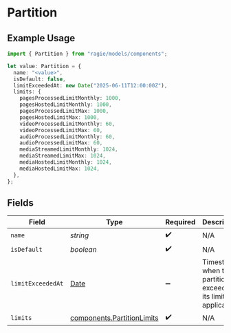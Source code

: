 # Partition

## Example Usage

```typescript
import { Partition } from "ragie/models/components";

let value: Partition = {
  name: "<value>",
  isDefault: false,
  limitExceededAt: new Date("2025-06-11T12:00:00Z"),
  limits: {
    pagesProcessedLimitMonthly: 1000,
    pagesHostedLimitMonthly: 1000,
    pagesProcessedLimitMax: 1000,
    pagesHostedLimitMax: 1000,
    videoProcessedLimitMonthly: 60,
    videoProcessedLimitMax: 60,
    audioProcessedLimitMonthly: 60,
    audioProcessedLimitMax: 60,
    mediaStreamedLimitMonthly: 1024,
    mediaStreamedLimitMax: 1024,
    mediaHostedLimitMonthly: 1024,
    mediaHostedLimitMax: 1024,
  },
};
```

## Fields

| Field                                                                                         | Type                                                                                          | Required                                                                                      | Description                                                                                   | Example                                                                                       |
| --------------------------------------------------------------------------------------------- | --------------------------------------------------------------------------------------------- | --------------------------------------------------------------------------------------------- | --------------------------------------------------------------------------------------------- | --------------------------------------------------------------------------------------------- |
| `name`                                                                                        | *string*                                                                                      | :heavy_check_mark:                                                                            | N/A                                                                                           |                                                                                               |
| `isDefault`                                                                                   | *boolean*                                                                                     | :heavy_check_mark:                                                                            | N/A                                                                                           |                                                                                               |
| `limitExceededAt`                                                                             | [Date](https://developer.mozilla.org/en-US/docs/Web/JavaScript/Reference/Global_Objects/Date) | :heavy_minus_sign:                                                                            | Timestamp when the partition exceeded its limits, if applicable.                              | 2025-06-11T12:00:00Z                                                                          |
| `limits`                                                                                      | [components.PartitionLimits](../../models/components/partitionlimits.md)                      | :heavy_check_mark:                                                                            | N/A                                                                                           |                                                                                               |